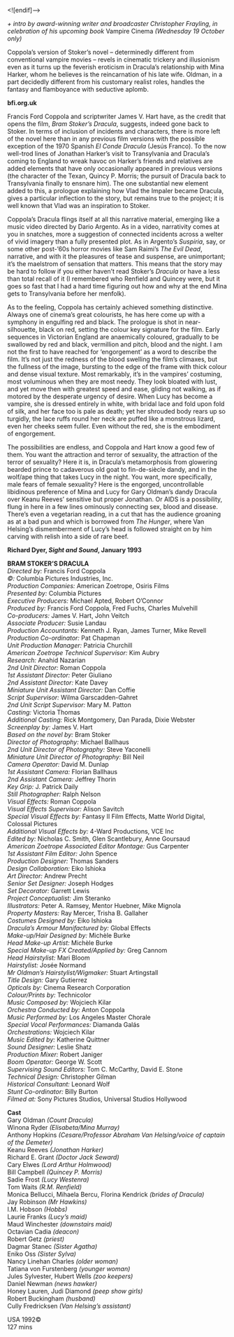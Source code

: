 
<![endif]-->

_+ intro by award-winning writer and broadcaster Christopher Frayling, in celebration of his upcoming book_ Vampire Cinema _(Wednesday 19 October only)_

Coppola’s version of Stoker’s novel – determinedly different from conventional vampire movies – revels in cinematic trickery and illusionism even as it turns up the feverish eroticism in Dracula’s relationship with Mina Harker, whom he believes is the reincarnation of his late wife. Oldman, in a part decidedly different from his customary realist roles, handles the fantasy and flamboyance with seductive aplomb.

**bfi.org.uk**

Francis Ford Coppola and scriptwriter James V. Hart have, as the credit that opens the film, _Bram Stoker’s Dracula_, suggests, indeed gone back to Stoker. In terms of inclusion of incidents and characters, there is more left of the novel here than in any previous film versions with the possible exception of the 1970 Spanish _El Conde Dracula_ (Jesús Franco). To the now well-trod lines of Jonathan Harker’s visit to Transylvania and Dracula’s coming to England to wreak havoc on Harker’s friends and relatives are added elements that have only occasionally appeared in previous versions (the character of the Texan, Quincy P. Morris; the pursuit of Dracula back to Transylvania finally to ensnare him). The one substantial new element added to this, a prologue explaining how Vlad the Impaler became Dracula, gives a particular inflection to the story, but remains true to the project; it is well known that Vlad was an inspiration to Stoker.

Coppola’s Dracula flings itself at all this narrative material, emerging like a music video directed by Dario Argento. As in a video, narrativity comes at you in snatches, more a suggestion of connected incidents across a welter of vivid imagery than a fully presented plot. As in Argento’s _Suspiria_, say, or some other post-’60s horror movies like Sam Raimi’s _The Evil Dead_, narrative, and with it the pleasures of tease and suspense, are unimportant; it’s the maelstrom of sensation that matters. This means that the story may be hard to follow if you either haven’t read Stoker’s _Dracula_ or have a less than total recall of it (I remembered who Renfield and Quincey were, but it goes so fast that I had a hard time figuring out how and why at the end Mina gets to Transylvania before her menfolk).

As to the feeling, Coppola has certainly achieved something distinctive. Always one of cinema’s great colourists, he has here come up with a symphony in engulfing red and black. The prologue is shot in near-silhouette, black on red, setting the colour key signature for the film. Early sequences in Victorian England are anaemically coloured, gradually to be swallowed by red and black, vermillion and pitch, blood and the night. I am not the first to have reached for ‘engorgement’ as a word to describe the film. It’s not just the redness of the blood swelling the film’s climaxes, but the fullness of the image, bursting to the edge of the frame with thick colour and dense visual texture. Most remarkably, it’s in the vampires’ costuming, most voluminous when they are most needy. They look bloated with lust, and yet move then with greatest speed and ease, gliding not walking, as if motored by the desperate urgency of desire. When Lucy has become a vampire, she is dressed entirely in white, with bridal lace and fold upon fold of silk, and her face too is pale as death; yet her shrouded body rears up so turgidly, the lace ruffs round her neck are puffed like a monstrous lizard, even her cheeks seem fuller. Even without the red, she is the embodiment of engorgement.

The possibilities are endless, and Coppola and Hart know a good few of them. You want the attraction and terror of sexuality, the attraction of the terror of sexuality? Here it is, in Dracula’s metamorphosis from glowering bearded prince to cadaverous old goat to fin-de-siècle dandy, and in the wolf/ape thing that takes Lucy in the night. You want, more specifically, male fears of female sexuality? Here is the engorged, uncontrollable libidinous preference of Mina and Lucy for Gary Oldman’s dandy Dracula over Keanu Reeves’ sensitive but proper Jonathan. Or AIDS is a possibility, flung in here in a few lines ominously connecting sex, blood and disease. There’s even a vegetarian reading, in a cut that has the audience groaning as at a bad pun and which is borrowed from _The Hunger_, where Van Helsing’s dismemberment of Lucy’s head is followed straight on by him carving with relish into a side of rare beef.

**Richard Dyer, _Sight and Sound_, January 1993**

**BRAM STOKER’S DRACULA**  
_Directed by:_ Francis Ford Coppola  
_©:_ Columbia Pictures Industries, Inc.  
_Production Companies:_ American Zoetrope, Osiris Films  
_Presented by:_ Columbia Pictures  
_Executive Producers:_ Michael Apted, Robert O’Connor  
_Produced by:_ Francis Ford Coppola, Fred Fuchs, Charles Mulvehill  
_Co-producers:_ James V. Hart, John Veitch  
_Associate Producer:_ Susie Landau  
_Production Accountants:_ Kenneth J. Ryan, James Turner, Mike Revell  
_Production Co-ordinator:_ Pat Chapman  
_Unit Production Manager:_ Patricia Churchill  
_American Zoetrope Technical Supervisor:_ Kim Aubry  
_Research:_ Anahid Nazarian  
_2nd Unit Director:_ Roman Coppola  
_1st Assistant Director:_ Peter Giuliano  
_2nd Assistant Director:_ Kate Davey  
_Miniature Unit Assistant Director:_ Dan Coffie  
_Script Supervisor:_ Wilma Garscadden-Gahret  
_2nd Unit Script Supervisor:_ Mary M. Patton  
_Casting:_ Victoria Thomas  
_Additional Casting:_ Rick Montgomery, Dan Parada, Dixie Webster  
_Screenplay by:_ James V. Hart  
_Based on the novel by:_ Bram Stoker  
_Director of Photography:_ Michael Ballhaus  
_2nd Unit Director of Photography:_ Steve Yaconelli  
_Miniature Unit Director of Photography:_ Bill Neil  
_Camera Operator:_ David M. Dunlap  
_1st Assistant Camera:_ Florian Ballhaus  
_2nd Assistant Camera:_ Jeffrey Thorin  
_Key Grip:_ J. Patrick Daily  
_Still Photographer:_ Ralph Nelson  
_Visual Effects:_ Roman Coppola  
_Visual Effects Supervisor:_ Alison Savitch  
_Special Visual Effects by:_ Fantasy II Film Effects, Matte World Digital, Colossal Pictures  
_Additional Visual Effects by:_ 4-Ward Productions, VCE Inc  
_Edited by:_ Nicholas C. Smith, Glen Scantlebury, Anne Goursaud  
_American Zoetrope Associated Editor Montage:_ Gus Carpenter  
_1st Assistant Film Editor:_ John Spence  
_Production Designer:_ Thomas Sanders  
_Design Collaboration:_ Eiko Ishioka  
_Art Director:_ Andrew Precht  
_Senior Set Designer:_ Joseph Hodges  
_Set Decorator:_ Garrett Lewis  
_Project Conceptualist:_ Jim Steranko  
_Illustrators:_ Peter A. Ramsey, Mentor Huebner, Mike Mignola  
_Property Masters:_ Ray Mercer, Trisha B. Gallaher  
_Costumes Designed by:_ Eiko Ishioka  
_Dracula’s Armour Manifactured by:_ Global Effects  
_Make-up/Hair Designed by:_ Michèle Burke  
_Head Make-up Artist:_ Michèle Burke  
_Special Make-up FX Created/Applied by:_ Greg Cannom  
_Head Hairstylist:_ Mari Bloom  
_Hairstylist:_ Josée Normand  
_Mr Oldman’s Hairstylist/Wigmaker:_ Stuart Artingstall  
_Title Design:_ Gary Gutierrez  
_Opticals by:_ Cinema Research Corporation  
_Colour/Prints by:_ Technicolor  
_Music Composed by:_ Wojciech Kilar  
_Orchestra Conducted by:_ Anton Coppola  
_Music Performed by:_ Los Angeles Master Chorale  
_Special Vocal Performances:_ Diamanda Galás  
_Orchestrations:_ Wojciech Kilar  
_Music Edited by:_ Katherine Quittner  
_Sound Designer:_ Leslie Shatz  
_Production Mixer:_ Robert Janiger  
_Boom Operator:_ George W. Scott  
_Supervising Sound Editors:_ Tom C. McCarthy, David E. Stone  
_Technical Design:_ Christopher Gilman  
_Historical Consultant:_ Leonard Wolf  
_Stunt Co-ordinator:_ Billy Burton  
_Filmed at:_ Sony Pictures Studios, Universal Studios Hollywood  

**Cast**  
Gary Oldman _(Count Dracula)_  
Winona Ryder _(Elisabeta/Mina Murray)_  
Anthony Hopkins _(Cesare/Professor Abraham Van Helsing/voice of captain of the Demeter)_  
Keanu Reeves _(Jonathan Harker)_  
Richard E. Grant _(Doctor Jack Seward)_  
Cary Elwes _(Lord Arthur Holmwood)_  
Bill Campbell _(Quincey P. Morris)_  
Sadie Frost _(Lucy Westenra)_  
Tom Waits _(R.M. Renfield)_  
Monica Bellucci, Mihaela Bercu, Florina Kendrick _(brides of Dracula)_  
Jay Robinson _(Mr Hawkins)_  
I.M. Hobson _(Hobbs)_  
Laurie Franks _(Lucy’s maid)_  
Maud Winchester _(downstairs maid)_  
Octavian Cadia _(deacon)_  
Robert Getz _(priest)_  
Dagmar Stanec _(Sister Agatha)_  
Eniko Oss _(Sister Sylva)_  
Nancy Linehan Charles _(older woman)_  
Tatiana von Furstenberg _(younger woman)_  
Jules Sylvester, Hubert Wells _(zoo keepers)_  
Daniel Newman _(news hawker)_  
Honey Lauren, Judi Diamond _(peep show girls)_  
Robert Buckingham _(husband)_  
Cully Fredricksen _(Van Helsing’s assistant)_  

USA 1992©  
127 mins  
<!--stackedit_data:
eyJoaXN0b3J5IjpbLTQ0NDQ3NzkyNCwtMTQyMjExODIxMl19
-->